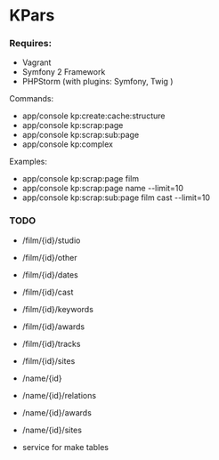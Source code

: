 # KPars

### Requires:
* Vagrant
* Symfony 2 Framework 
* PHPStorm (with plugins: Symfony, Twig )

Commands:
* app/console kp:create:cache:structure
* app/console kp:scrap:page
* app/console kp:scrap:sub:page
* app/console kp:complex

Examples:
* app/console kp:scrap:page film
* app/console kp:scrap:page name --limit=10
* app/console kp:scrap:sub:page film cast --limit=10

### TODO
* /film/{id}/studio
* /film/{id}/other
* /film/{id}/dates
* /film/{id}/cast
* /film/{id}/keywords
* /film/{id}/awards
* /film/{id}/tracks
* /film/{id}/sites
* /name/{id}
* /name/{id}/relations
* /name/{id}/awards
* /name/{id}/sites

* service for make tables
